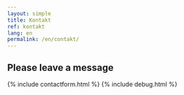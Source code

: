 ```yaml
---
layout: simple
title: Kontakt
ref: kontakt
lang: en
permalink: /en/contakt/
---
```


## Please leave a message

{% include contactform.html %}
{% include debug.html %}
